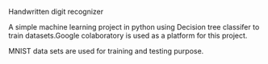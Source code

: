 Handwritten digit recognizer

A simple machine learning project in python using Decision tree classifer to train datasets.Google colaboratory is used as a platform for this project.  

MNIST data sets are used for training and testing purpose.
